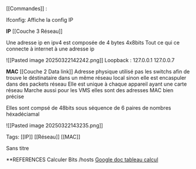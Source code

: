 

[[Commandes]] :

Ifconfig: Affiche la config IP 

**IP**
[[Couche 3 Réseau]]

Une adresse ip en ipv4 est composée de 4 bytes 4x8bits
Tout ce qui ce connecte à internet à une adresse ip 

![[Pasted image 20250322142242.png]]
Loopback : 127.0.0.1 127.0.0.7 

**MAC**
[[Couche 2 Data link]]
Adresse physique utilisé pas les switchs afin de trouve le déstinataire dans un même réseau local sinon elle est encaspuler dans des packets réseau
Elle est unique à chaque appareil ayant une carte réseau
Marche aussi pour les VMS elles sont des adresses MAC bien précise 

Elles sont compsé de 48bits sous séquence de 6 paires de nombres héxadéciamal

![[Pasted image 20250322143235.png]]

Tags: [[IP]] [[Réseau]] [[MAC]]

Sans titre

**REFERENCES
Calculer Bits /hosts [Google doc tableau calcul](https://drive.google.com/file/d/1ETKH31-E7G-7ntEOlWGZcDZWuukmeHFe/view)